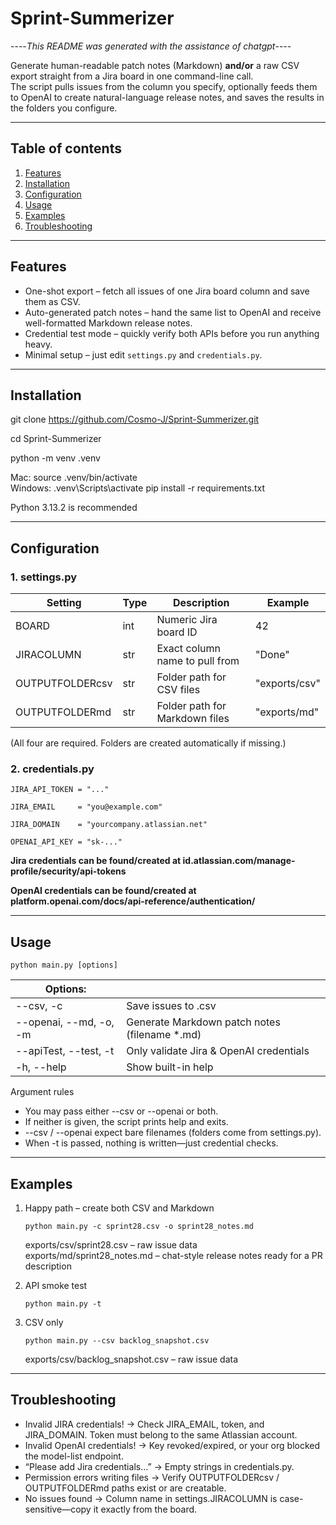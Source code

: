 # Sprint-Summerizer
----*This README was generated with the assistance of chatgpt*----

Generate human-readable patch notes (Markdown) **and/or** a raw CSV export straight from a Jira board in one command-line call.  
The script pulls issues from the column you specify, optionally feeds them to OpenAI to create natural-language release notes, and saves the results in the folders you configure.

---

## Table of contents
1. [Features](https://github.com/Cosmo-J/Sprint-Summerizer?tab=readme-ov-file#features) 
2. [Installation](https://github.com/Cosmo-J/Sprint-Summerizer?tab=readme-ov-file#installation)
3. [Configuration](https://github.com/Cosmo-J/Sprint-Summerizer?tab=readme-ov-file#configuration)
4. [Usage](https://github.com/Cosmo-J/Sprint-Summerizer?tab=readme-ov-file#usage)
5. [Examples](https://github.com/Cosmo-J/Sprint-Summerizer?tab=readme-ov-file#examples)
6. [Troubleshooting](https://github.com/Cosmo-J/Sprint-Summerizer?tab=readme-ov-file#troubleshooting)

---

## Features
* One-shot export – fetch all issues of one Jira board column and save them as CSV.  
* Auto-generated patch notes – hand the same list to OpenAI and receive well-formatted Markdown release notes.  
* Credential test mode – quickly verify both APIs before you run anything heavy.  
* Minimal setup – just edit `settings.py` and `credentials.py`.

---

## Installation
git clone https://github.com/Cosmo-J/Sprint-Summerizer.git

cd Sprint-Summerizer

python -m venv .venv

Mac: source .venv/bin/activate      
Windows: .venv\Scripts\activate
pip install -r requirements.txt

Python 3.13.2 is recommended

---

## Configuration

### 1. settings.py
|Setting|Type|Description|Example|
|-----|-----|----------------|-----|
|BOARD|int|Numeric Jira board ID|42|
|JIRACOLUMN|str|Exact column name to pull from|"Done"|
|OUTPUTFOLDERcsv|str|Folder path for CSV files|"exports/csv"|
|OUTPUTFOLDERmd|str|Folder path for Markdown files|"exports/md"|

(All four are required. Folders are created automatically if missing.)

### 2. credentials.py
```
JIRA_API_TOKEN = "..."

JIRA_EMAIL     = "you@example.com"

JIRA_DOMAIN    = "yourcompany.atlassian.net"

OPENAI_API_KEY = "sk-..."
```
**Jira credentials can be found/created at id.atlassian.com/manage-profile/security/api-tokens**

**OpenAI credentials can be found/created at platform.openai.com/docs/api-reference/authentication/**

---

## Usage
`python main.py [options]`

|Options:| |
|-----|-----|
|--csv, -c <filename>|Save issues to <filename>.csv|
|--openai, --md, -o, -m <name>|Generate Markdown patch notes (filename *.md)|
|--apiTest, --test, -t|Only validate Jira & OpenAI credentials|
|-h, --help|Show built-in help|

Argument rules
* You may pass either --csv or --openai or both.  
* If neither is given, the script prints help and exits.  
* --csv / --openai expect bare filenames (folders come from settings.py).  
* When -t is passed, nothing is written—just credential checks.

---

## Examples

1. Happy path – create both CSV and Markdown
   
   `python main.py -c sprint28.csv -o sprint28_notes.md`

   exports/csv/sprint28.csv  – raw issue data  
   exports/md/sprint28_notes.md – chat-style release notes ready for a PR description

3. API smoke test
   
   `python main.py -t`

5. CSV only
   
   `python main.py --csv backlog_snapshot.csv`

   exports/csv/backlog_snapshot.csv  – raw issue data

---

## Troubleshooting

- Invalid JIRA credentials!    → Check JIRA_EMAIL, token, and JIRA_DOMAIN. Token must belong to the same Atlassian account.
- Invalid OpenAI credentials!  → Key revoked/expired, or your org blocked the model-list endpoint.
- “Please add Jira credentials…” → Empty strings in credentials.py.
- Permission errors writing files → Verify OUTPUTFOLDERcsv / OUTPUTFOLDERmd paths exist or are creatable.
- No issues found → Column name in settings.JIRACOLUMN is case-sensitive—copy it exactly from the board.
